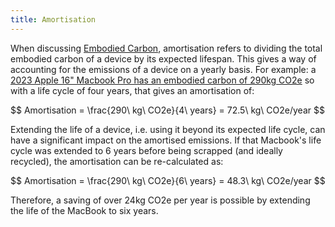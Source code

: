 ```yaml
---
title: Amortisation
---
```


When discussing [Embodied Carbon](#embodied-carbon), amortisation refers to dividing the total embodied carbon of a device by its expected lifespan. This gives a way of accounting for the emissions of a device on a yearly basis. For example: a [2023 Apple 16" Macbook Pro has an embodied carbon of 290kg CO2e](https://www.apple.com/environment/pdf/products/notebooks/16-inch_MacBook_Pro_PER_Oct2023.pdf) so with a life cycle of four years, that gives an amortisation of:

<div>
$$ Amortisation = \frac{290\ kg\ CO2e}{4\ years} = 72.5\ kg\ CO2e/year $$
</div>

Extending the life of a device, i.e. using it beyond its expected life cycle, can have a significant impact on the amortised emissions. If that Macbook's life cycle was extended to 6 years before being scrapped (and ideally recycled), the amortisation can be re-calculated as:

<div>
$$ Amortisation = \frac{290\ kg\ CO2e}{6\ years} = 48.3\ kg\ CO2e/year $$
</div>

Therefore, a saving of over 24kg CO2e per year is possible by extending the life of the MacBook to six years.

